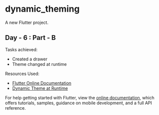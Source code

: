 # dynamic_theming

A new Flutter project.

## Day - 6 : Part - B

Tasks achieved:
* Created a drawer 
* Theme changed at runtime

Resources Used:
* [Flutter Online Documentation](https://flutter.dev/docs)
* [Dynamic Theme at Runtime](https://www.youtube.com/watch?v=XdUMp9k5JCI)

For help getting started with Flutter, view the
[online documentation](https://flutter.dev/docs), which offers tutorials,
samples, guidance on mobile development, and a full API reference.

